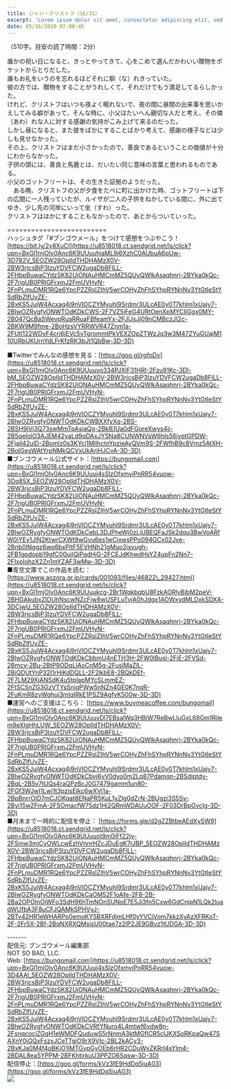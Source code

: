 ```yaml
---
title: ジャン・クリストフ（16/31）
excerpt: 'Lorem ipsum dolor sit amet, consectetur adipiscing elit, sed do eiusmod tempor incididunt ut labore et dolore magna aliqua. Praesent elementum facilisis leo vel fringilla est ullamcorper eget. At imperdiet dui accumsan sit amet nulla facilisi morbi tempus.'
date: 05/16/2020 07:00:45
---
```


（510字。目安の読了時間：2分）  
  
誰かの祝い日になると、きっとやってきて、心をこめて選んだかわいい贈物をポケットからとりだした。  
誰もお礼をいうのを忘れるほどそれに馴（な）れきっていた。  
彼の方では、贈物をすることがうれしくて、それだけでもう満足してるらしかった。  
けれど、クリストフはいつも夜よく眠れないで、夜の間に昼間の出来事を思いかえしてみる癖があって、そんな時に、小父はたいへん親切な人だと考え、その憐（あわ）れな人に対する感謝の気持がこみ上げて来るのだった。  
しかし昼になると、また彼をばかにすることばかり考えて、感謝の様子などは少しも見せなかった。  
その上、クリストフはまだ小さかったので、善良であるということの価値が十分にわからなかった。  
子供の頭には、善良と馬鹿とは、だいたい同じ意味の言葉と思われるものである。  
小父のゴットフリートは、その生きた証拠のようだった。  
　ある晩、クリストフの父が夕食をたべに町に出かけた時、ゴットフリートは下の広間に一人残っていたが、ルイザが二人の子供をねかしている間に、外に出てゆき、少し先の河岸にいって坐（すわ）った。  
クリストフはほかにすることもなかったので、あとからついていった。  
  
\=========================  
ハッシュタグ「#ブンゴウメール」をつけて感想をつぶやこう！　  
[https://bit.ly/2y8XuCI](https://u8518018.ct.sendgrid.net/ls/click?upn=BxGl1mjOlv0Anc6K9UUuuhjaML9i6XzhC0AUbuA6pUw-3D782V_5EOZW28OpIldTHDHAMzX0V-2BW3rjcsBjP3IzuYDVFCW2ugaDb8FlLL-2FHbpBuwaCYdzSK82UiONAuHMCmMZ5QUyQWlkAsaqhnrj-2BYka0kQc-2F7rigUB0PRlGFrxmJ2FmUVHyN-2FnPLmuDMR1RQe6YpcPZZRsIZIhV5wrCOHyZhFhSYhpRYNnNv3YtGtIeStYSdRbZlfUvZE-2BxKS5JujW4Acxag4j9nVlOCZYMyuhI9Srdmr3ULcAE0y0T7khlm1xUajy7-2BlwOZRygfyONWTOdKDkCWS-2F7VZ5jFeG4URtOenXpMYCIIGgx0MY-2B047QcBaSWevpRuaRRuaFBfeamYx-2FJlJsJj09nCMBczJI2c-2BKW9M9fme-2BoHzsVYRRWVR47Znm1a-2FUtl122WDvF4cri6jEVc5vTgrommtPkVEXZOpZTWzJq3w3M47ZYuGUajM110URbUKUrnYdLFrKfzRK3bJt1QbBw-3D-3D)  
  
■Twitterでみんなの感想を見る：[https://goo.gl/rgfoDv](https://u8518018.ct.sendgrid.net/ls/click?upn=BxGl1mjOlv0Anc6K9UUuuvo334PJXlF31HRI-2Fzu91Kc-3Dl-bM_5EOZW28OpIldTHDHAMzX0V-2BW3rjcsBjP3IzuYDVFCW2ugaDb8FlLL-2FHbpBuwaCYdzSK82UiONAuHMCmMZ5QUyQWlkAsaqhnrj-2BYka0kQc-2F7rigUB0PRlGFrxmJ2FmUVHyN-2FnPLmuDMR1RQe6YpcPZZRsIZIhV5wrCOHyZhFhSYhpRYNnNv3YtGtIeStYSdRbZlfUvZE-2BxKS5JujW4Acxag4j9nVlOCZYMyuhI9Srdmr3ULcAE0y0T7khlm1xUajy7-2BlwOZRygfyONWTOdKDkCWBXXfyXg-2BS-2BSH9iVi3Q73swMmTpAsjaQg-2BklEIUa0dFGoreXwys4jj-2B5qelolO3AJEM42yaLd9qDAxJYSNa8CUNWNVsW6hls56iyptGPDW-2Fjajl42ulD-2Bomlz0s3KYcj1MllhctnYpzieAyQVm9S-2FWfhB9c8Vmz5AtXH-2BoIGesWAtYrpNMkQCVxUkArjHJCvA-3D-3D)  
■ブンゴウメール公式サイト：[https://bungomail.com](https://u8518018.ct.sendgrid.net/ls/click?upn=BxGl1mjOlv0Anc6K9UUuuj4sSlzOfxmyiPnRR54vuow-3Dq85X_5EOZW28OpIldTHDHAMzX0V-2BW3rjcsBjP3IzuYDVFCW2ugaDb8FlLL-2FHbpBuwaCYdzSK82UiONAuHMCmMZ5QUyQWlkAsaqhnrj-2BYka0kQc-2F7rigUB0PRlGFrxmJ2FmUVHyN-2FnPLmuDMR1RQe6YpcPZZRsIZIhV5wrCOHyZhFhSYhpRYNnNv3YtGtIeStYSdRbZlfUvZE-2BxKS5JujW4Acxag4j9nVlOCZYMyuhI9Srdmr3ULcAE0y0T7khlm1xUajy7-2BlwOZRygfyONWTOdKDkCebL3DJPheWj0zLjUBEQFaJSk2dqu3BwVoARfW0iYEy1JlN2KtwrCXWt9wGvu6es1wCjxwsPPo094GCx02Jve-2Bnb0lNggz6wq6bxPItF5EVHNh21gMuo2jxvugh-2FB1gpdopb19gfC00ujIQjPqdHjG-2FCEJdKhwdHsYZ4upFn2Nn7-2FIxplohzX2Zn1mYZAF3wMw-3D-3D)  
■青空文庫でこの作品を読む：[https://www.aozora.gr.jp/cards/001093/files/46822\_29427.html](https://u8518018.ct.sendgrid.net/ls/click?upn=BxGl1mjOlv0Anc6K9UUuukcg-2Br1WqkbqbU8FzkAORlyBibM2peV-2BHGAkubxZIDUhNscwNZcFjw8wUSFLuTvjA0hJdgx1AOWxydMLDxkSDXA-3DCjwU_5EOZW28OpIldTHDHAMzX0V-2BW3rjcsBjP3IzuYDVFCW2ugaDb8FlLL-2FHbpBuwaCYdzSK82UiONAuHMCmMZ5QUyQWlkAsaqhnrj-2BYka0kQc-2F7rigUB0PRlGFrxmJ2FmUVHyN-2FnPLmuDMR1RQe6YpcPZZRsIZIhV5wrCOHyZhFhSYhpRYNnNv3YtGtIeStYSdRbZlfUvZE-2BxKS5JujW4Acxag4j9nVlOCZYMyuhI9Srdmr3ULcAE0y0T7khlm1xUajy7-2BlwOZRygfyONWTOdKDkCbbmU4nETH3H-2FW0lBusl-2FiE-2FVSd-2Bmcv-2Bu-2BtP9ODqLlAoCnM5g-2FusIMaZlL-2BiQDUtYnP32I1rHiKdDQLL-2F2lkbE8-2BQkDEf-2F7LM29XjANSdK4u5tplapMYcSLmmEZ-2FtSCSnZG3GzVTYsSnjqPWw5nNZn4GE0K7nqR-2FuKmR8zyWghuj3mIqIRkE1PSZ9AgfyK500w-3D-3D)  
■運営へのご支援はこちら： [https://www.buymeacoffee.com/bungomail](https://u8518018.ct.sendgrid.net/ls/click?upn=BxGl1mjOlv0Anc6K9UUuuvDl7EBsalWq3HBiW7ReBwLluGxL68Gm1RiIem9eXlgHhLUW_5EOZW28OpIldTHDHAMzX0V-2BW3rjcsBjP3IzuYDVFCW2ugaDb8FlLL-2FHbpBuwaCYdzSK82UiONAuHMCmMZ5QUyQWlkAsaqhnrj-2BYka0kQc-2F7rigUB0PRlGFrxmJ2FmUVHyN-2FnPLmuDMR1RQe6YpcPZZRsIZIhV5wrCOHyZhFhSYhpRYNnNv3YtGtIeStYSdRbZlfUvZE-2BxKS5JujW4Acxag4j9nVlOCZYMyuhI9Srdmr3ULcAE0y0T7khlm1xUajy7-2BlwOZRygfyONWTOdKDkCbvj6yV0dyo0m2Lq87Pdamqn-2BSdiptdy-2BqL-2B5v7tUQs4raQPz6cJ0G7479gamm1un80-2FGf3WJwI1Lwi1t3pzisEIkc6wXVi1a-2BpBnrrOID7mCJOKqat8ENaPR5KuL1yZlg0dZrN-2BUgzi3S5Sv-2Byi15wZFmA-2FSOmacfW75dz1Hi2QRmWDAUuOOF-2F03DrBpGvclg-3D-3D)  
■月末まで一時的に配信を停止： [https://forms.gle/d2gZZBtbeAEdXySW9](https://u8518018.ct.sendgrid.net/ls/click?upn=BxGl1mjOlv0Anc6K9UUuuot9m0iFf22jy-2FSmw3mjCyOWLcwEzhVnnrHZcJDuEgK7rJBP_5EOZW28OpIldTHDHAMzX0V-2BW3rjcsBjP3IzuYDVFCW2ugaDb8FlLL-2FHbpBuwaCYdzSK82UiONAuHMCmMZ5QUyQWlkAsaqhnrj-2BYka0kQc-2F7rigUB0PRlGFrxmJ2FmUVHyN-2FnPLmuDMR1RQe6YpcPZZRsIZIhV5wrCOHyZhFhSYhpRYNnNv3YtGtIeStYSdRbZlfUvZE-2BxKS5JujW4Acxag4j9nVlOCZYMyuhI9Srdmr3ULcAE0y0T7khlm1xUajy7-2BlwOZRygfyONWTOdKDkCaOM52F1oAfe-2F8-2B-2Ba2OPOInOjWFo3SdH96hTmNOnSUNoE7E5Ji3fn5Cxw6GdCnjpN1LQk2luadWUfbA3F8uCFJQAMkSPHVyJ-2BTv42HR1eWHARPo0emoKY5BXRFdjmLHf0yYVCiVom7kkzXyAzXFRKoT-2F-2Fr5X-2Bf-2BqNXRXQMsjsU00tae7z2lP2JE9GBvz1tUDGA-3D-3D)  
  
\-------  
配信元: ブンゴウメール編集部  
NOT SO BAD, LLC.  
Web: [https://bungomail.com](https://u8518018.ct.sendgrid.net/ls/click?upn=BxGl1mjOlv0Anc6K9UUuuj4sSlzOfxmyiPnRR54vuow-3D4AAl_5EOZW28OpIldTHDHAMzX0V-2BW3rjcsBjP3IzuYDVFCW2ugaDb8FlLL-2FHbpBuwaCYdzSK82UiONAuHMCmMZ5QUyQWlkAsaqhnrj-2BYka0kQc-2F7rigUB0PRlGFrxmJ2FmUVHyN-2FnPLmuDMR1RQe6YpcPZZRsIZIhV5wrCOHyZhFhSYhpRYNnNv3YtGtIeStYSdRbZlfUvZE-2BxKS5JujW4Acxag4j9nVlOCZYMyuhI9Srdmr3ULcAE0y0T7khlm1xUajy7-2BlwOZRygfyONWTOdKDkCVRfYNuro4L4mtwf6vdw8n-2FsnqcociZGgH1eWMDFQuduwS5rNnmA3ktMGfICR5cIJKXSoRKpaQw47SAXnY0jGQxFszxJCeTTgiO9rX9VIc-2BL2kACy3-2BxKJa0M4f4oBKiO1lMTGvpGyOEb6rHR2CDuWxZKRrl4sYlm4-2BDAL8ea5YPPM-2BFKhtirkuU3PPZO6Sqsw-3D-3D)  
配信停止：[https://goo.gl/forms/kVz3fE9HdDq5iuA03](https://goo.gl/forms/kVz3fE9HdDq5iuA03)  
![](https://u8518018.ct.sendgrid.net/wf/open?upn=ypZaqTjaYrwJSsa-2BLe7H7RcvxSux8rtM6dMtnptkxLQMLiJbmQ03whDMSt9-2BvxM-2BKE6ujadHWCHS-2FYDUUXrKB1ko48yvbyCc0cRihB-2Fp5Bay9wjnwFFFSOMUGZ1XsQFLK8tuHQBFLXFSkOiVMoxZU-2Bd9WdUHqO5tNVXcMHyFgEcY-2BxmIFAC1ny04THNi-2BXQXB3KjKbFg-2FNEYDZYE-2BRXD6HqgqUO-2FrFF7ePUWdvzJLKwhZxLEZp9w-2FogpYRgIins51h-2F0MkQ-2BTjrzL1sUD0lbCKkdlQdGjPZqaeqau4y3lfeizMU-2FwU5GIBTs7fBu2fP7OnAu7PqAhgR9Oos3HQiKbbxHPRGLtKEQdvIlDlCg2oHH8tFPFiK5rcXs2qfQpdB8wwXVzFeaDziMgWQLDHZi03KlX68NWIUuGG1GKTI3OgD2xhYaozXu5S-2FKqsvZ5-2FdavaXWcTay3tsxU8juBD6cAQ-3D-3D)